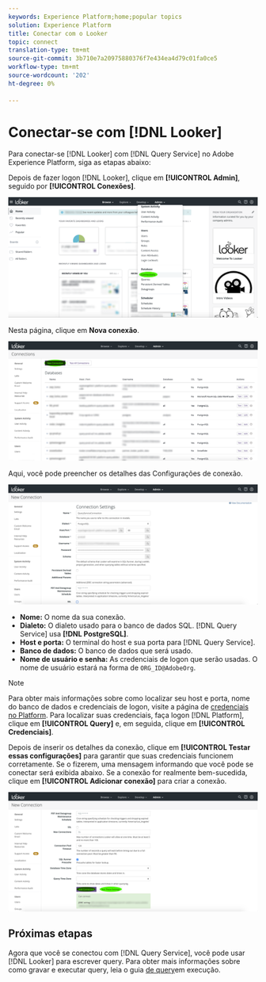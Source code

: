 ```yaml
---
keywords: Experience Platform;home;popular topics
solution: Experience Platform
title: Conectar com o Looker
topic: connect
translation-type: tm+mt
source-git-commit: 3b710e7a20975880376f7e434ea4d79c01fa0ce5
workflow-type: tm+mt
source-wordcount: '202'
ht-degree: 0%

---
```



# Conectar-se com [!DNL Looker]

Para conectar-se [!DNL Looker] com [!DNL Query Service] no Adobe Experience Platform, siga as etapas abaixo:

Depois de fazer logon [!DNL Looker], clique em **[!UICONTROL Admin]**, seguido por **[!UICONTROL Conexões]**.

![](../images/clients/looker/click-admin-connections.png)

Nesta página, clique em **Nova conexão**.

![](../images/clients/looker/click-new-connection.png)

Aqui, você pode preencher os detalhes das Configurações de conexão.

![](../images/clients/looker/new-connection.png)

- **Nome:** O nome da sua conexão.
- **Dialeto:** O dialeto usado para o banco de dados SQL. [!DNL Query Service] usa **[!DNL PostgreSQL]**.
- **Host e porta:** O terminal do host e sua porta para [!DNL Query Service].
- **Banco de dados:** O banco de dados que será usado.
- **Nome de usuário e senha:** As credenciais de logon que serão usadas. O nome de usuário estará na forma de `ORG_ID@AdobeOrg`.

>[!NOTE]
>
>Para obter mais informações sobre como localizar seu host e porta, nome do banco de dados e credenciais de logon, visite a página de [credenciais no Platform](https://platform.adobe.com/query/configuration). Para localizar suas credenciais, faça logon [!DNL Platform], clique em **[!UICONTROL Query]** e, em seguida, clique em **[!UICONTROL Credenciais]**.

Depois de inserir os detalhes da conexão, clique em **[!UICONTROL Testar essas configurações]** para garantir que suas credenciais funcionem corretamente. Se o fizerem, uma mensagem informando que você pode se conectar será exibida abaixo. Se a conexão for realmente bem-sucedida, clique em **[!UICONTROL Adicionar conexão]** para criar a conexão.

![](../images/clients/looker/click-test-connection.png)

## Próximas etapas

Agora que você se conectou com [!DNL Query Service], você pode usar [!DNL Looker] para escrever query. Para obter mais informações sobre como gravar e executar query, leia o guia [de query](../creating-queries/creating-queries.md)em execução.